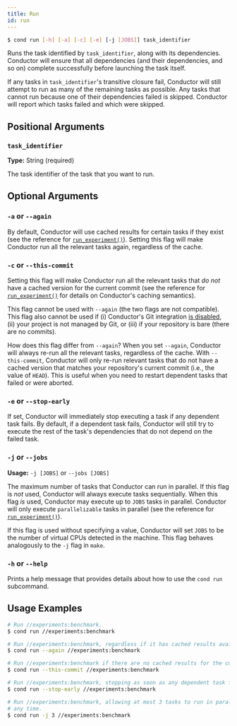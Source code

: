 ```yaml
---
title: Run
id: run
---
```


```bash
$ cond run [-h] [-a] [-c] [-e] [-j [JOBS]] task_identifier
```

Runs the task identified by `task_identifier`, along with its dependencies.
Conductor will ensure that all dependencies (and their dependencies, and so on)
complete successfully before launching the task itself.

If any tasks in `task_identifier`'s transitive closure fail, Conductor will
still attempt to run as many of the remaining tasks as possible. Any tasks that
cannot run because one of their dependencies failed is skipped. Conductor will
report which tasks failed and which were skipped.

## Positional Arguments

### `task_identifier`

**Type:** String (required)

The task identifier of the task that you want to run.

## Optional Arguments

### `-a` or `--again`

By default, Conductor will use cached results for certain tasks if they exist
(see the reference for [`run_experiment()`](task-types/run-experiment.md)).
Setting this flag will make Conductor run all the relevant tasks again,
regardless of the cache.

### `-c` or `--this-commit`

Setting this flag will make Conductor run all the relevant tasks that _do not_
have a cached version for the current commit (see the reference for
[`run_experiment()`](task-types/run-experiment.md) for details on Conductor's
caching semantics).

This flag cannot be used with `--again` (the two flags are not compatible). This
flag also cannot be used if (i) Conductor's Git integration [is
disabled](configuration.md), (ii) your project is not managed by Git, or (iii)
if your repository is bare (there are no commits).

How does this flag differ from `--again`? When you set `--again`, Conductor will
always re-run all the relevant tasks, regardless of the cache. With
`--this-commit`, Conductor will only re-run relevant tasks that do not have a
cached version that matches your repository's current commit (i.e., the value of
`HEAD`). This is useful when you need to restart dependent tasks that failed or
were aborted.

### `-e` or `--stop-early`

If set, Conductor will immediately stop executing a task if any dependent task
fails. By default, if a dependent task fails, Conductor will still try to
execute the rest of the task's dependencies that do not depend on the failed
task.

### `-j` or `--jobs`

**Usage:** `-j [JOBS]` or `--jobs [JOBS]`

The maximum number of tasks that Conductor can run in parallel. If this flag is
_not_ used, Conductor will always execute tasks sequentially. When this flag
_is_ used, Conductor may execute up to `JOBS` tasks in parallel. Conductor will
only execute `parallelizable` tasks in parallel (see the reference for
[`run_experiment()`](task-types/run-experiment.md)).

If this flag is used without specifying a value, Conductor will set `JOBS` to be
the number of virtual CPUs detected in the machine. This flag behaves
analogously to the `-j` flag in `make`.

### `-h` or `--help`

Prints a help message that provides details about how to use the `cond run`
subcommand.

## Usage Examples

```bash
# Run //experiments:benchmark.
$ cond run //experiments:benchmark

# Run //experiments:benchmark, regardless if it has cached results available.
$ cond run --again //experiments:benchmark

# Run //experiments:benchmark if there are no cached results for the current commit.
$ cond run --this-commit //experiments:benchmark

# Run //experiments:benchmark, stopping as soon as any dependent task fails.
$ cond run --stop-early //experiments:benchmark

# Run //experiments:benchmark, allowing at most 3 tasks to run in parallel at
# any time.
$ cond run -j 3 //experiments:benchmark
```
